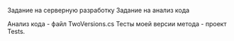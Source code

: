 Задание на серверную разработку
Задание на анализ кода

Анализ кода - файл TwoVersions.cs
Тесты моей версии метода - проект Tests.